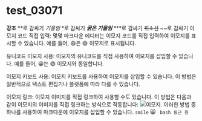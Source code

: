 # test_03071

**강조** **로 감싸기
*기울임* *로 감싸기
***굵은 기울임*** ***로 감싸기
~~취소선~~  ~~로 감싸기
이모지 코드 직접 입력: 몇몇 마크다운 에디터는 이모지 코드를 직접 입력하여 이모지를 표시할 수 있습니다. 예를 들어, :smile:은 😄 이모지로 표시됩니다.

유니코드 이모지 사용: 이모지의 유니코드를 직접 사용하여 이모지를 삽입할 수 있습니다. 예를 들어, &#128512;는 😄 이모지와 동일합니다.

이모지 키보드 사용: 이모지 키보드를 사용하여 이모지를 삽입할 수 있습니다. 이 방법은 일반적으로 텍스트 편집기나 플랫폼에 따라 다를 수 있습니다.

이모지 링크: 이모지 이미지를 직접 링크하여 사용할 수도 있습니다. 이 방법은 다음과 같이 이모지의 이미지를 직접 링크하는 방식으로 작동합니다: ![이모지](이모지_이미지_URL).
이러한 방법 중 하나를 사용하여 마크다운에 이모지를 삽입할 수 있습니다.
`smile` 😸
``` bash 둥근 원```
